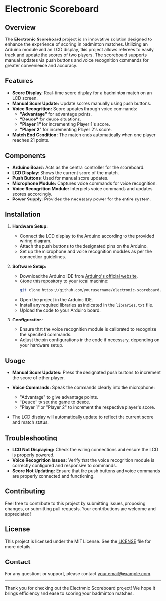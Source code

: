# Electronic Scoreboard

## Overview

The **Electronic Scoreboard** project is an innovative solution designed to enhance the experience of scoring in badminton matches. Utilizing an Arduino module and an LCD display, this project allows referees to easily track and update the scores of two players. The scoreboard supports manual updates via push buttons and voice recognition commands for greater convenience and accuracy.

## Features

- **Score Display:** Real-time score display for a badminton match on an LCD screen.
- **Manual Score Update:** Update scores manually using push buttons.
- **Voice Recognition:** Score updates through voice commands:
  - **"Advantage"** for advantage points.
  - **"Deuce"** for deuce situations.
  - **"Player 1"** for incrementing Player 1's score.
  - **"Player 2"** for incrementing Player 2's score.
- **Match End Condition:** The match ends automatically when one player reaches 21 points.

## Components

- **Arduino Board:** Acts as the central controller for the scoreboard.
- **LCD Display:** Shows the current score of the match.
- **Push Buttons:** Used for manual score updates.
- **Microphone Module:** Captures voice commands for voice recognition.
- **Voice Recognition Module:** Interprets voice commands and updates scores accordingly.
- **Power Supply:** Provides the necessary power for the entire system.

## Installation

1. **Hardware Setup:**
   - Connect the LCD display to the Arduino according to the provided wiring diagram.
   - Attach the push buttons to the designated pins on the Arduino.
   - Set up the microphone and voice recognition modules as per the connection guidelines.

2. **Software Setup:**
   - Download the Arduino IDE from [Arduino's official website](https://www.arduino.cc/en/software).
   - Clone this repository to your local machine:
     ```bash
     git clone https://github.com/yourusername/electronic-scoreboard.git
     ```
   - Open the project in the Arduino IDE.
   - Install any required libraries as indicated in the `libraries.txt` file.
   - Upload the code to your Arduino board.

3. **Configuration:**
   - Ensure that the voice recognition module is calibrated to recognize the specified commands.
   - Adjust the pin configurations in the code if necessary, depending on your hardware setup.

## Usage

- **Manual Score Updates:** Press the designated push buttons to increment the score of either player.
- **Voice Commands:** Speak the commands clearly into the microphone:
  - "Advantage" to give advantage points.
  - "Deuce" to set the game to deuce.
  - "Player 1" or "Player 2" to increment the respective player's score.

- The LCD display will automatically update to reflect the current score and match status.

## Troubleshooting

- **LCD Not Displaying:** Check the wiring connections and ensure the LCD is properly powered.
- **Voice Recognition Issues:** Verify that the voice recognition module is correctly configured and responsive to commands.
- **Score Not Updating:** Ensure that the push buttons and voice commands are properly connected and functioning.

## Contributing

Feel free to contribute to this project by submitting issues, proposing changes, or submitting pull requests. Your contributions are welcome and appreciated!

## License

This project is licensed under the MIT License. See the [LICENSE](LICENSE) file for more details.

## Contact

For any questions or support, please contact [your.email@example.com](mailto:your.email@example.com).

---

Thank you for checking out the Electronic Scoreboard project! We hope it brings efficiency and ease to scoring your badminton matches.
